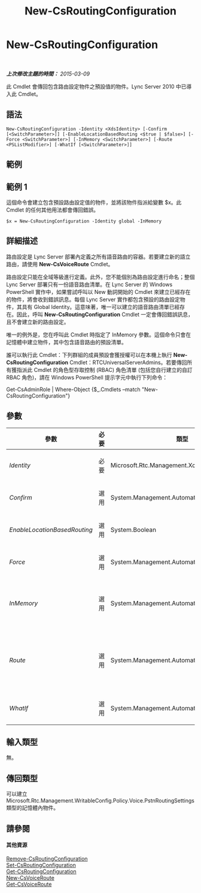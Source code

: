 ﻿---
title: New-CsRoutingConfiguration
TOCTitle: New-CsRoutingConfiguration
ms:assetid: ead67e35-b145-4041-ba3e-4b26c47cce1d
ms:mtpsurl: https://technet.microsoft.com/zh-tw/library/Gg399056(v=OCS.15)
ms:contentKeyID: 49292697
ms.date: 08/24/2015
mtps_version: v=OCS.15
ms.translationtype: HT
---

# New-CsRoutingConfiguration

 

_**上次修改主題的時間：** 2015-03-09_

此 Cmdlet 會傳回包含路由設定物件之預設值的物件。Lync Server 2010 中已導入此 Cmdlet。

## 語法

    New-CsRoutingConfiguration -Identity <XdsIdentity> [-Confirm [<SwitchParameter>]] [-EnableLocationBasedRouting <$true | $false>] [-Force <SwitchParameter>] [-InMemory <SwitchParameter>] [-Route <PSListModifier>] [-WhatIf [<SwitchParameter>]]

## 範例

## 範例 1

這個命令會建立包含預設路由設定值的物件，並將該物件指派給變數 $x。此 Cmdlet 的任何其他用法都會傳回錯誤。

    $x = New-CsRoutingConfiguration -Identity global -InMemory

## 詳細描述

路由設定是 Lync Server 部署內定義之所有語音路由的容器。若要建立新的語立路由，請使用 **New-CsVoiceRoute** Cmdlet。

路由設定只能在全域等級進行定義。此外，您不能個別為路由設定進行命名；整個 Lync Server 部署只有一份語音路由清單。在 Lync Server 的 Windows PowerShell 實作中，如果嘗試呼叫以 New 動詞開始的 Cmdlet 來建立已經存在的物件，將會收到錯誤訊息。每個 Lync Server 實作都包含預設的路由設定物件，其具有 Global Identity。這意味著，唯一可以建立的語音路由清單已經存在。因此，呼叫 **New-CsRoutingConfiguration** Cmdlet 一定會傳回錯誤訊息，且不會建立新的路由設定。

唯一的例外是，您在呼叫此 Cmdlet 時指定了 InMemory 參數。這個命令只會在記憶體中建立物件，其中包含語音路由的預設清單。

誰可以執行此 Cmdlet：下列群組的成員預設會獲授權可以在本機上執行 **New-CsRoutingConfiguration** Cmdlet：RTCUniversalServerAdmins。若要傳回所有獲指派此 Cmdlet 的角色型存取控制 (RBAC) 角色清單 (包括您自行建立的自訂 RBAC 角色)，請在 Windows PowerShell 提示字元中執行下列命令：

Get-CsAdminRole | Where-Object {$\_.Cmdlets –match "New-CsRoutingConfiguration"}

## 參數


<table>
<colgroup>
<col style="width: 25%" />
<col style="width: 25%" />
<col style="width: 25%" />
<col style="width: 25%" />
</colgroup>
<thead>
<tr class="header">
<th>參數</th>
<th>必要</th>
<th>類型</th>
<th>說明</th>
</tr>
</thead>
<tbody>
<tr class="odd">
<td><p><em>Identity</em></p></td>
<td><p>必要</p></td>
<td><p>Microsoft.Rtc.Management.Xds.XdsIdentity</p></td>
<td><p>路由組態的範圍。這個值必須是 Global。</p></td>
</tr>
<tr class="even">
<td><p><em>Confirm</em></p></td>
<td><p>選用</p></td>
<td><p>System.Management.Automation.SwitchParameter</p></td>
<td><p>在執行命令前先提示確認。</p></td>
</tr>
<tr class="odd">
<td><p><em>EnableLocationBasedRouting</em></p></td>
<td><p>選用</p></td>
<td><p>System.Boolean</p></td>
<td><p>設為 True 時，語音路由的管理將會同時考量撥打電話與接聽電話的位置。預設值為 False。</p></td>
</tr>
<tr class="even">
<td><p><em>Force</em></p></td>
<td><p>選用</p></td>
<td><p>System.Management.Automation.SwitchParameter</p></td>
<td><p>隱藏變更前所顯示的確認提示。</p></td>
</tr>
<tr class="odd">
<td><p><em>InMemory</em></p></td>
<td><p>選用</p></td>
<td><p>System.Management.Automation.SwitchParameter</p></td>
<td><p>建立物件參照但不實際將該物件認可為永久變更。如果您會將這個利用此參數呼叫之 Cmdlet 的輸出指派給變數，可以變更物件參照的屬性，然後呼叫與此 Cmdlet 配對的 Set- Cmdlet，認可這些變更。</p></td>
</tr>
<tr class="even">
<td><p><em>Route</em></p></td>
<td><p>選用</p></td>
<td><p>System.Management.Automation.PSListModifier</p></td>
<td><p>針對 Lync Server 部署定義的所有語音路由清單 (Microsoft.Rtc.Management.WritableConfig.Policy.Voice.Route 物件)。</p>
<p>您可以使用 <strong>New-CsVoiceRoute</strong> Cmdlet 建立語音路由物件。這是新增語音路由到此清單的建議方式。</p></td>
</tr>
<tr class="odd">
<td><p><em>WhatIf</em></p></td>
<td><p>選用</p></td>
<td><p>System.Management.Automation.SwitchParameter</p></td>
<td><p>說明執行命令時若不實際執行命令的後果。</p></td>
</tr>
</tbody>
</table>


## 輸入類型

無。

## 傳回類型

可以建立 Microsoft.Rtc.Management.WritableConfig.Policy.Voice.PstnRoutingSettings 類型的記憶體內物件。

## 請參閱

#### 其他資源

[Remove-CsRoutingConfiguration](remove-csroutingconfiguration.md)  
[Set-CsRoutingConfiguration](set-csroutingconfiguration.md)  
[Get-CsRoutingConfiguration](get-csroutingconfiguration.md)  
[New-CsVoiceRoute](new-csvoiceroute.md)  
[Get-CsVoiceRoute](get-csvoiceroute.md)

